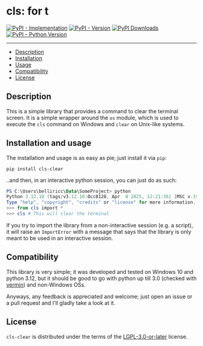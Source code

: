 # cls: for t

[![PyPI - Implementation](https://img.shields.io/pypi/implementation/cls-clear)](https://pypi.org/project/cls-clear/)
[![PyPI - Version](https://img.shields.io/pypi/v/cls-clear)](https://pypi.org/project/cls-clear/)
[![PyPI Downloads](https://static.pepy.tech/badge/cls-clear)](https://www.pepy.tech/projects/cls-clear)
[![PyPI - Python Version](https://img.shields.io/pypi/pyversions/cls-clear)](https://pypi.org/project/cls-clear/)

-----

- [Description](#description)
- [Installation](#installation)
- [Usage](#usage)
- [Compatibility](#compatibility)
- [License](#license)

## Description
This is a simple library that provides a command to clear the terminal screen. It is a simple wrapper around the `os` module, which is used to execute the `cls` command on Windows and `clear` on Unix-like systems.

## Installation and usage
The installation and usage is as easy as pie; just install it via `pip`:

```console
pip install cls-clear
```

..and then, in an interactive python session, you can just do as such:

```powershell
PS C:\Users\belliricc\Data\SomeProject> python
Python 3.12.10 (tags/v3.12.10:0cc8128, Apr  8 2025, 12:21:36) [MSC v.1943 64 bit (AMD64)] on win32
Type "help", "copyright", "credits" or "license" for more information.
>>> from cls import *
>>> cls # This will clear the terminal
```

If you try to import the library from a non-interactive session (e.g. a script), it will raise an `ImportError` with a message that says that the library is only meant to be used in an interactive session.

## Compatibility

This library is very simple; it was developed and tested on Windows 10 and python 3.12, but it should be good to go with python up till 3.0 (checked with [vermin](https://github.com/netromdk/vermin)) and non-Windows OSs.

Anyways, any feedback is appreciated and welcome; just open an issue or a pull request and I'll gladly take a look at it.

## License

`cls-clear` is distributed under the terms of the [LGPL-3.0-or-later](https://spdx.org/licenses/LGPL-3.0-or-later.html) license.
